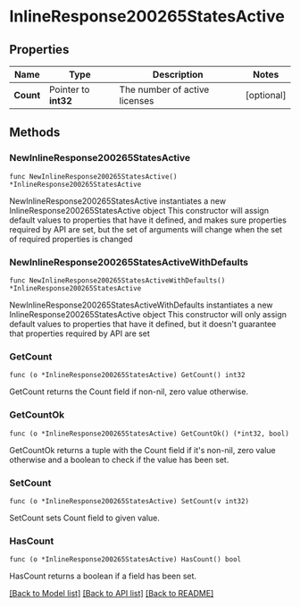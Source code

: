 # InlineResponse200265StatesActive

## Properties

Name | Type | Description | Notes
------------ | ------------- | ------------- | -------------
**Count** | Pointer to **int32** | The number of active licenses | [optional] 

## Methods

### NewInlineResponse200265StatesActive

`func NewInlineResponse200265StatesActive() *InlineResponse200265StatesActive`

NewInlineResponse200265StatesActive instantiates a new InlineResponse200265StatesActive object
This constructor will assign default values to properties that have it defined,
and makes sure properties required by API are set, but the set of arguments
will change when the set of required properties is changed

### NewInlineResponse200265StatesActiveWithDefaults

`func NewInlineResponse200265StatesActiveWithDefaults() *InlineResponse200265StatesActive`

NewInlineResponse200265StatesActiveWithDefaults instantiates a new InlineResponse200265StatesActive object
This constructor will only assign default values to properties that have it defined,
but it doesn't guarantee that properties required by API are set

### GetCount

`func (o *InlineResponse200265StatesActive) GetCount() int32`

GetCount returns the Count field if non-nil, zero value otherwise.

### GetCountOk

`func (o *InlineResponse200265StatesActive) GetCountOk() (*int32, bool)`

GetCountOk returns a tuple with the Count field if it's non-nil, zero value otherwise
and a boolean to check if the value has been set.

### SetCount

`func (o *InlineResponse200265StatesActive) SetCount(v int32)`

SetCount sets Count field to given value.

### HasCount

`func (o *InlineResponse200265StatesActive) HasCount() bool`

HasCount returns a boolean if a field has been set.


[[Back to Model list]](../README.md#documentation-for-models) [[Back to API list]](../README.md#documentation-for-api-endpoints) [[Back to README]](../README.md)


